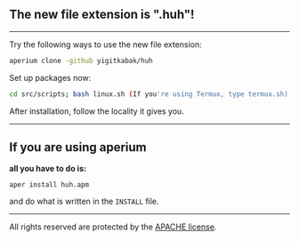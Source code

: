 
## The new file extension is ".huh"!

---

Try the following ways to use the new file extension:

```bash
aperium clone -github yigitkabak/huh
```

Set up packages now:

```bash
cd src/scripts; bash linux.sh (If you're using Termux, type termux.sh)
```

After installation, follow the locality it gives you.

---

## If you are using aperium

**all you have to do is:**
```
aper install huh.apm
```
and do what is written in the `INSTALL` file.

---

All rights reserved are protected by the [APACHE license](LICENSE).
